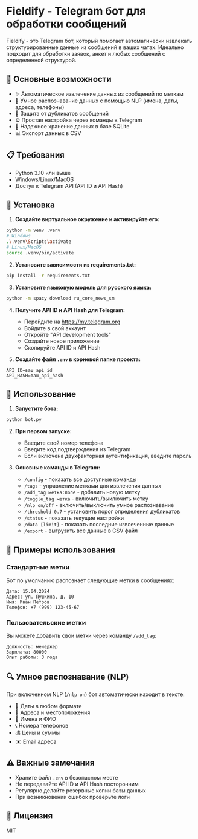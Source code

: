 # Fieldify - Telegram бот для обработки сообщений

Fieldify - это Telegram бот, который помогает автоматически извлекать структурированные данные из сообщений в ваших чатах. Идеально подходит для обработки заявок, анкет и любых сообщений с определенной структурой.

## 🚀 Основные возможности

- ✨ Автоматическое извлечение данных из сообщений по меткам
- 🤖 Умное распознавание данных с помощью NLP (имена, даты, адреса, телефоны)
- 🔄 Защита от дубликатов сообщений
- ⚙️ Простая настройка через команды в Telegram
- 💾 Надежное хранение данных в базе SQLite
- 📊 Экспорт данных в CSV

## 📋 Требования

- Python 3.10 или выше
- Windows/Linux/MacOS
- Доступ к Telegram API (API ID и API Hash)

## 🔧 Установка

1. **Создайте виртуальное окружение и активируйте его:**
```bash
python -m venv .venv
# Windows
.\.venv\Scripts\activate
# Linux/MacOS
source .venv/bin/activate
```

2. **Установите зависимости из requirements.txt:**
```bash
pip install -r requirements.txt
```

3. **Установите языковую модель для русского языка:**
```bash
python -m spacy download ru_core_news_sm
```

4. **Получите API ID и API Hash для Telegram:**
   - Перейдите на https://my.telegram.org
   - Войдите в свой аккаунт
   - Откройте "API development tools"
   - Создайте новое приложение
   - Скопируйте API ID и API Hash

5. **Создайте файл `.env` в корневой папке проекта:**
```
API_ID=ваш_api_id
API_HASH=ваш_api_hash
```

## 🎯 Использование

1. **Запустите бота:**
```bash
python bot.py
```

2. **При первом запуске:**
   - Введите свой номер телефона
   - Введите код подтверждения из Telegram
   - Если включена двухфакторная аутентификация, введите пароль

3. **Основные команды в Telegram:**
   - `/config` - показать все доступные команды
   - `/tags` - управление метками для извлечения данных
   - `/add_tag метка:поле` - добавить новую метку
   - `/toggle_tag метка` - включить/выключить метку
   - `/nlp on/off` - включить/выключить умное распознавание
   - `/threshold 0.7` - установить порог определения дубликатов
   - `/status` - показать текущие настройки
   - `/data [limit]` - показать последние извлеченные данные
   - `/export` - выгрузить все данные в CSV файл

## 📝 Примеры использования

### Стандартные метки
Бот по умолчанию распознает следующие метки в сообщениях:
```
Дата: 15.04.2024
Адрес: ул. Пушкина, д. 10
Имя: Иван Петров
Телефон: +7 (999) 123-45-67
```

### Пользовательские метки
Вы можете добавить свои метки через команду `/add_tag`:
```
Должность: менеджер
Зарплата: 80000
Опыт работы: 3 года
```

## 🔍 Умное распознавание (NLP)

При включенном NLP (`/nlp on`) бот автоматически находит в тексте:
- 📅 Даты в любом формате
- 📍 Адреса и местоположения
- 👤 Имена и ФИО
- 📞 Номера телефонов
- 💰 Цены и суммы
- ✉️ Email адреса

## ⚠️ Важные замечания

- Храните файл `.env` в безопасном месте
- Не передавайте API ID и API Hash посторонним
- Регулярно делайте резервные копии базы данных
- При возникновении ошибок проверьте логи

## 📄 Лицензия

MIT 